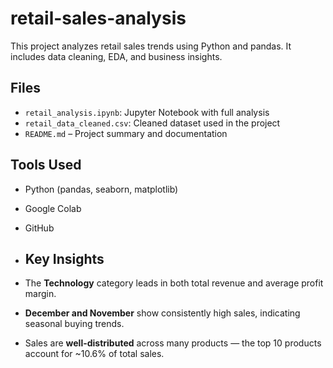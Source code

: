# retail-sales-analysis

This project analyzes retail sales trends using Python and pandas. It includes data cleaning, EDA, and business insights.

## Files
- `retail_analysis.ipynb`: Jupyter Notebook with full analysis
- `retail_data_cleaned.csv`: Cleaned dataset used in the project
- `README.md` – Project summary and documentation

## Tools Used
- Python (pandas, seaborn, matplotlib)
- Google Colab
- GitHub

- ##  Key Insights
- The **Technology** category leads in both total revenue and average profit margin.
- **December and November** show consistently high sales, indicating seasonal buying trends.
- Sales are **well-distributed** across many products — the top 10 products account for ~10.6% of total sales.
